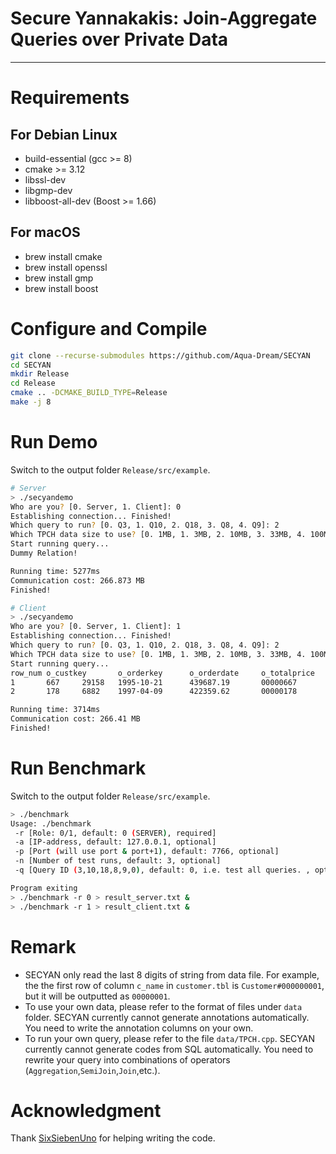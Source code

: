 # Secure Yannakakis: Join-Aggregate Queries over Private Data

--------------------------------------------------------------------------------

# Requirements
## For Debian Linux
 - build-essential (gcc >= 8)
 - cmake >= 3.12
 - libssl-dev
 - libgmp-dev
 - libboost-all-dev (Boost >= 1.66)

## For macOS

- brew install cmake
- brew install openssl
- brew install gmp
- brew install boost

# Configure and Compile
``` bash
git clone --recurse-submodules https://github.com/Aqua-Dream/SECYAN
cd SECYAN
mkdir Release
cd Release
cmake .. -DCMAKE_BUILD_TYPE=Release
make -j 8
```

# Run Demo
Switch to the output folder `Release/src/example`.
``` bash
# Server
> ./secyandemo
Who are you? [0. Server, 1. Client]: 0
Establishing connection... Finished!
Which query to run? [0. Q3, 1. Q10, 2. Q18, 3. Q8, 4. Q9]: 2
Which TPCH data size to use? [0. 1MB, 1. 3MB, 2. 10MB, 3. 33MB, 4. 100MB]: 2
Start running query...
Dummy Relation!

Running time: 5277ms
Communication cost: 266.873 MB
Finished!
```
``` bash
# Client
> ./secyandemo
Who are you? [0. Server, 1. Client]: 1
Establishing connection... Finished!
Which query to run? [0. Q3, 1. Q10, 2. Q18, 3. Q8, 4. Q9]: 2
Which TPCH data size to use? [0. 1MB, 1. 3MB, 2. 10MB, 3. 33MB, 4. 100MB]: 2
Start running query...
row_num o_custkey       o_orderkey      o_orderdate     o_totalprice    c_name annotation
1       667     29158   1995-10-21      439687.19       00000667        305
2       178     6882    1997-04-09      422359.62       00000178        303

Running time: 3714ms
Communication cost: 266.41 MB
Finished!
```

# Run Benchmark
Switch to the output folder `Release/src/example`.
``` bash
> ./benchmark
Usage: ./benchmark
 -r [Role: 0/1, default: 0 (SERVER), required]
 -a [IP-address, default: 127.0.0.1, optional]
 -p [Port (will use port & port+1), default: 7766, optional]
 -n [Number of test runs, default: 3, optional]
 -q [Query ID (3,10,18,8,9,0), default: 0, i.e. test all queries. , optional]

Program exiting
> ./benchmark -r 0 > result_server.txt &
> ./benchmark -r 1 > result_client.txt &
```

# Remark
 - SECYAN only read the last 8 digits of string from data file. For example, the the first row of column `c_name` in `customer.tbl` is `Customer#000000001`, but it will be outputted as `00000001`.
 - To use your own data, please refer to the format of files under `data` folder. SECYAN currently cannot generate annotations automatically. You need to write the annotation columns on your own.
 - To run your own query, please refer to the file `data/TPCH.cpp`. SECYAN currently cannot generate codes from SQL automatically. You need to rewrite your query into combinations of operators (`Aggregation`,`SemiJoin`,`Join`,etc.).

# Acknowledgment
Thank [SixSiebenUno](https://github.com/SixSiebenUno) for helping writing the code.
